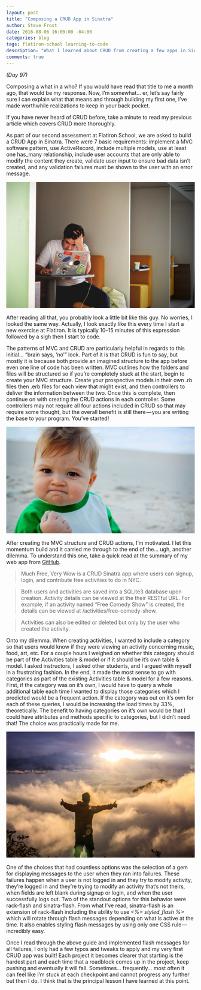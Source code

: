 ```yaml
---
layout: post
title: "Composing a CRUD App in Sinatra"
author: Steve Frost
date: 2016-08-06 16:00:00 -04:00
categories: blog
tags: flatiron-school learning-to-code
description: "What I learned about CRUD from creating a few apps in Sinatra"
comments: true
---
```


*(Day 97)*

Composing a what in a who? If you would have read that title to me a month ago, that would be my response. Now, I’m somewhat… er, let’s say fairly sure I can explain what that means and through building my first one, I’ve made worthwhile realizations to keep in your back pocket.

If you have never heard of CRUD before, take a minute to read my previous article which covers CRUD more thoroughly.

As part of our second assessment at Flatiron School, we are asked to build a CRUD App in Sinatra. There were 7 basic requirements: implement a MVC software pattern, use ActiveRecord, include multiple models, use at least one has_many relationship, include user accounts that are only able to modify the content they create, validate user input to ensure bad data isn’t created, and any validation failures must be shown to the user with an error message.

![Frustrated Guy](../assets/composingcrudapp1.jpeg)

After reading all that, you probably look a little bit like this guy. No worries, I looked the same way. Actually, I look exactly like this every time I start a new exercise at Flatiron. It is typically 10–15 minutes of this expression followed by a sigh then I start to code.

The patterns of MVC and CRUD are particularly helpful in regards to this initial… “brain says, ‘no’” look. Part of it is that CRUD is fun to say, but mostly it is because both provide an imagined structure to the app before even one line of code has been written. MVC outlines how the folders and files will be structured so if you’re completely stuck at the start, begin to create your MVC structure. Create your prospective models in their own .rb files then .erb files for each view that might exist, and then controllers to deliver the information between the two. Once this is complete, then continue on with creating the CRUD actions in each controller. Some controllers may not require all four actions included in CRUD so that may require some thought, but the overall benefit is still there — you are writing the base to your program. You’ve started!

![Success Kid](../assets/composingcrudapp2.jpeg)

After creating the MVC structure and CRUD actions, I’m motivated. I let this momentum build and it carried me through to the end of the… ugh, another dilemma. To understand this one, take a quick read at the summary of my web app from [GitHub](https://github.com/steveafrost/much-free-very-wow).

> Much Free, Very Wow is a CRUD Sinatra app where users can signup, login, and contribute free activities to do in NYC.

> Both users and activities are saved into a SQLite3 database upon creation.
Activity details can be viewed at the their RESTful URL. For example, if an activity named “Free Comedy Show” is created, the details can be viewed at /activities/free-comedy-show.

> Activities can also be edited or deleted but only by the user who created the activity.

Onto my dilemma. When creating activities, I wanted to include a category so that users would know if they were viewing an activity concerning music, food, art, etc. For a couple hours I weighed on whether this category should be part of the Activities table & model or if it should be it’s own table & model. I asked instructors, I asked other students, and I argued with myself in a frustrating fashion. In the end, it made the most sense to go with categories as part of the existing Activities table & model for a few reasons. First, if the category was on it’s own, I would have to query a whole additional table each time I wanted to display those categories which I predicted would be a frequent action. If the category was out on it’s own for each of these queries, I would be increasing the load times by 33%, theoretically. The benefit to having categories on it’s own would be that I could have attributes and methods specific to categories, but I didn’t need that! The choice was practically made for me.

![Achievement](../assets/composingcrudapp3.jpeg)

One of the choices that had countless options was the selection of a gem for displaying messages to the user when they ran into failures. These failures happen when a user is not logged in and they try to modify activity, they’re logged in and they’re trying to modify an activity that’s not theirs, when fields are left blank during signup or login, and when the user successfully logs out. Two of the standout options for this behavior were rack-flash and sinatra-flash. From what I’ve read, sinatra-flash is an extension of rack-flash including the ability to use *<%= styled_flash %>* which will rotate through flash messages depending on what is active at the time. It also enables styling flash messages by using only one CSS rule — incredibly easy.

Once I read through the above guide and implemented flash messages for all failures, I only had a few typos and tweaks to apply and my very first CRUD app was built! Each project it becomes clearer that starting is the hardest part and each time that a roadblock comes up in the project, keep pushing and eventually it will fall. Sometimes… frequently… most often it can feel like I’m stuck at each checkpoint and cannot progress any further but then I do. I think that is the principal lesson I have learned at this point.
